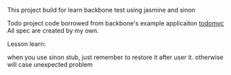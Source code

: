 This project build for learn backbone test using jasmine and sinon

Todo project code borrowed from backbone's example applicaiton [todomvc](http://addyosmani.github.com/todomvc/)
All spec are created by my own.

Lesson learn:

when you use sinon stub, just remember to restore it after user it. otherwise will case unexpected problem